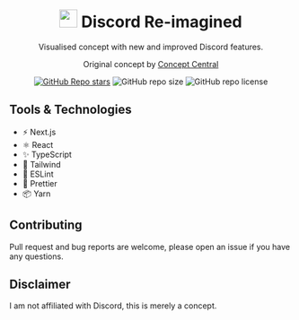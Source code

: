 <div align="center">
  <h1><img height="32" width="32" src="https://cdn.jsdelivr.net/npm/simple-icons@v7/icons/discord.svg" /> Discord Re-imagined</h1>
  <p>Visualised concept with new and improved Discord features. </p>
  <p>Original concept by <a href="https://www.youtube.com/c/ConceptCentral">Concept Central</a></p>
  
  
  [![GitHub Repo stars](https://img.shields.io/github/stars/theodorusclarence/ts-nextjs-tailwind-starter)](https://github.com/devkennyy/discord-reimagined/stargazers) ![GitHub repo size](https://img.shields.io/github/repo-size/devkennyy/discord-reimagined) ![GitHub repo license](https://img.shields.io/github/license/devkennyy/discord-reimagined)
</div>

## Tools & Technologies

- ⚡️ Next.js
- ⚛️ React
- ✨ TypeScript
- 💨 Tailwind
- 📏 ESLint
- 💖 Prettier
- 📦 Yarn

## Contributing

Pull request and bug reports are welcome, please open an issue if you have any questions.

## Disclaimer

I am not affiliated with Discord, this is merely a concept.
